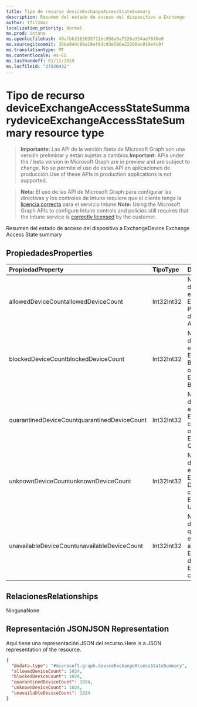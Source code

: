 ```yaml
---
title: Tipo de recurso deviceExchangeAccessStateSummary
description: Resumen del estado de acceso del dispositivo a Exchange
author: tfitzmac
localization_priority: Normal
ms.prod: intune
ms.openlocfilehash: 49afbb3383035711bc950a9a7226a354ae78f0e0
ms.sourcegitcommit: 36be044c89a19af84c93e586e22200ec919e4c9f
ms.translationtype: MT
ms.contentlocale: es-ES
ms.lasthandoff: 01/12/2019
ms.locfileid: "27920432"
---
```

# <a name="deviceexchangeaccessstatesummary-resource-type"></a><span data-ttu-id="b2d76-103">Tipo de recurso deviceExchangeAccessStateSummary</span><span class="sxs-lookup"><span data-stu-id="b2d76-103">deviceExchangeAccessStateSummary resource type</span></span>

> <span data-ttu-id="b2d76-104">**Importante:** Las API de la versión /beta de Microsoft Graph son una versión preliminar y están sujetas a cambios.</span><span class="sxs-lookup"><span data-stu-id="b2d76-104">**Important:** APIs under the / beta version in Microsoft Graph are in preview and are subject to change.</span></span> <span data-ttu-id="b2d76-105">No se permite el uso de estas API en aplicaciones de producción.</span><span class="sxs-lookup"><span data-stu-id="b2d76-105">Use of these APIs in production applications is not supported.</span></span>

> <span data-ttu-id="b2d76-106">**Nota:** El uso de las API de Microsoft Graph para configurar las directivas y los controles de Intune requiere que el cliente tenga la [licencia correcta](https://go.microsoft.com/fwlink/?linkid=839381) para el servicio Intune.</span><span class="sxs-lookup"><span data-stu-id="b2d76-106">**Note:** Using the Microsoft Graph APIs to configure Intune controls and policies still requires that the Intune service is [correctly licensed](https://go.microsoft.com/fwlink/?linkid=839381) by the customer.</span></span>

<span data-ttu-id="b2d76-107">Resumen del estado de acceso del dispositivo a Exchange</span><span class="sxs-lookup"><span data-stu-id="b2d76-107">Device Exchange Access State summary</span></span>
## <a name="properties"></a><span data-ttu-id="b2d76-108">Propiedades</span><span class="sxs-lookup"><span data-stu-id="b2d76-108">Properties</span></span>
|<span data-ttu-id="b2d76-109">Propiedad</span><span class="sxs-lookup"><span data-stu-id="b2d76-109">Property</span></span>|<span data-ttu-id="b2d76-110">Tipo</span><span class="sxs-lookup"><span data-stu-id="b2d76-110">Type</span></span>|<span data-ttu-id="b2d76-111">Descripción</span><span class="sxs-lookup"><span data-stu-id="b2d76-111">Description</span></span>|
|:---|:---|:---|
|<span data-ttu-id="b2d76-112">allowedDeviceCount</span><span class="sxs-lookup"><span data-stu-id="b2d76-112">allowedDeviceCount</span></span>|<span data-ttu-id="b2d76-113">Int32</span><span class="sxs-lookup"><span data-stu-id="b2d76-113">Int32</span></span>|<span data-ttu-id="b2d76-114">Número total de dispositivos con el estado de acceso de Exchange: Permitido.</span><span class="sxs-lookup"><span data-stu-id="b2d76-114">Total count of devices with Exchange Access State: Allowed.</span></span>|
|<span data-ttu-id="b2d76-115">blockedDeviceCount</span><span class="sxs-lookup"><span data-stu-id="b2d76-115">blockedDeviceCount</span></span>|<span data-ttu-id="b2d76-116">Int32</span><span class="sxs-lookup"><span data-stu-id="b2d76-116">Int32</span></span>|<span data-ttu-id="b2d76-117">Número total de dispositivos con el estado de acceso de Exchange: Bloqueado.</span><span class="sxs-lookup"><span data-stu-id="b2d76-117">Total count of devices with Exchange Access State: Blocked.</span></span>|
|<span data-ttu-id="b2d76-118">quarantinedDeviceCount</span><span class="sxs-lookup"><span data-stu-id="b2d76-118">quarantinedDeviceCount</span></span>|<span data-ttu-id="b2d76-119">Int32</span><span class="sxs-lookup"><span data-stu-id="b2d76-119">Int32</span></span>|<span data-ttu-id="b2d76-120">Número total de dispositivos con el estado de acceso de Exchange: En cuarentena.</span><span class="sxs-lookup"><span data-stu-id="b2d76-120">Total count of devices with Exchange Access State: Quarantined.</span></span>|
|<span data-ttu-id="b2d76-121">unknownDeviceCount</span><span class="sxs-lookup"><span data-stu-id="b2d76-121">unknownDeviceCount</span></span>|<span data-ttu-id="b2d76-122">Int32</span><span class="sxs-lookup"><span data-stu-id="b2d76-122">Int32</span></span>|<span data-ttu-id="b2d76-123">Número total de dispositivos con el estado de acceso de Exchange: Desconocido.</span><span class="sxs-lookup"><span data-stu-id="b2d76-123">Total count of devices with Exchange Access State: Unknown.</span></span>|
|<span data-ttu-id="b2d76-124">unavailableDeviceCount</span><span class="sxs-lookup"><span data-stu-id="b2d76-124">unavailableDeviceCount</span></span>|<span data-ttu-id="b2d76-125">Int32</span><span class="sxs-lookup"><span data-stu-id="b2d76-125">Int32</span></span>|<span data-ttu-id="b2d76-126">Número total de dispositivos para los que no se puede encontrar el estado de acceso de Exchange.</span><span class="sxs-lookup"><span data-stu-id="b2d76-126">Total count of devices for which no Exchange Access State could be found.</span></span>|

## <a name="relationships"></a><span data-ttu-id="b2d76-127">Relaciones</span><span class="sxs-lookup"><span data-stu-id="b2d76-127">Relationships</span></span>
<span data-ttu-id="b2d76-128">Ninguna</span><span class="sxs-lookup"><span data-stu-id="b2d76-128">None</span></span>
## <a name="json-representation"></a><span data-ttu-id="b2d76-129">Representación JSON</span><span class="sxs-lookup"><span data-stu-id="b2d76-129">JSON Representation</span></span>
<span data-ttu-id="b2d76-130">Aquí tiene una representación JSON del recurso.</span><span class="sxs-lookup"><span data-stu-id="b2d76-130">Here is a JSON representation of the resource.</span></span>
<!-- {
  "blockType": "resource",
  "@odata.type": "microsoft.graph.deviceExchangeAccessStateSummary"
}
-->
``` json
{
  "@odata.type": "#microsoft.graph.deviceExchangeAccessStateSummary",
  "allowedDeviceCount": 1024,
  "blockedDeviceCount": 1024,
  "quarantinedDeviceCount": 1024,
  "unknownDeviceCount": 1024,
  "unavailableDeviceCount": 1024
}
```





